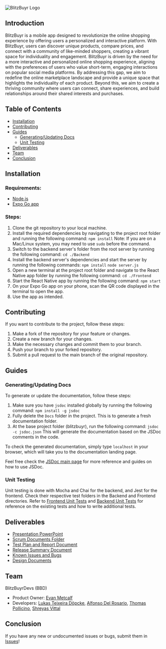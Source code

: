 ![BlitzBuyr Logo](https://i.imgur.com/EHeXa9f.png)

## Introduction

BlitzBuyr is a mobile app designed to revolutionize the online shopping experience by offering users a personalized and interactive platform. With BlitzBuyr, users can discover unique products, compare prices, and connect with a community of like-minded shoppers, creating a vibrant space for individuality and engagement. BlitzBuyr is driven by the need for a more interactive and personalized online shopping experience, aligning with the preferences of users who value short-term, engaging interactions on popular social media platforms. By addressing this gap, we aim to redefine the online marketplace landscape and provide a unique space that highlights the individuality of each product. Beyond this, we aim to create a thriving community where users can connect, share experiences, and build relationships around their shared interests and purchases.

## Table of Contents

- [Installation](#installation)
- [Contributing](#contributing)
- [Guides](#guides)
  - [Generating/Updating Docs](#generatingupdating-docs)
  - [Unit Testing](#unit-testing)
- [Deliverables](#deliverables)
- [Team](#team)
- [Conclusion](#conclusion)

## Installation

### Requirements:

- [Node.js](https://nodejs.org/en/download)
- [Expo Go app](https://expo.dev/client)

### Steps:

1. Clone the git repository to your local machine.
2. Install the required dependencies by navigating to the project root folder and running the following command:
   `npm install`
   Note: If you are on a Mac/Linux system, you may need to use `sudo` before the command.
3. Switch to the backend server's folder from the root server by running the following command:
   `cd ./Backend`
4. Install the backend server's dependencies and start the server by running the following commands:
   `npm install`
   `node server.js`
5. Open a new terminal at the project root folder and navigate to the React Native app folder by running the following command:
   `cd ./Frontend`
6. Start the React Native app by running the following command:
   `npm start`
7. On your Expo Go app on your phone, scan the QR code displayed in the terminal to open the app.
8. Use the app as intended.

## Contributing

If you want to contribute to the project, follow these steps:

1. Make a fork of the repository for your feature or changes.
2. Create a new branch for your changes.
3. Make the necessary changes and commit them to your branch.
4. Push your branch to your forked repository.
5. Submit a pull request to the main branch of the original repository.

## Guides

### Generating/Updating Docs

To generate or update the documentation, follow these steps:

1. Make sure you have `jsdoc` installed globally by running the following command:
   `npm install -g jsdoc`
2. Fully delete the `Docs` folder in the project. This is to generate a fresh documentation folder.
3. At the base project folder (blitzbuyr), run the following command:
   `jsdoc -c jsdoc.json`
   This will generate the documentation based on the JSDoc comments in the code.

To check the generated documentation, simply type `localhost` in your browser, which will take you to the documentation landing page.

Feel free check the [JSDoc main page](https://jsdoc.app) for more reference and guides on how to use JSDoc.

### Unit Testing

Unit testing is done with Mocha and Chai for the backend, and Jest for the frontend. Check their respective test folders in the Backend and Frontend directories. Refer to [Frontend Unit Tests](https://github.com/NaveFlactem/BlitzBuyr/tree/Testing-Branch/Frontend/tests) and [Backend Unit Tests](https://github.com/NaveFlactem/BlitzBuyr/tree/Testing-Branch/Backend/test) for reference on the existing tests and how to write additional tests.

## Deliverables

- [Presentation PowerPoint](https://docs.google.com/presentation/d/1Sqmb-mlpkXzaFk18pKedMxlt58aA9RclxXbM5NzQPVo/edit#slide=id.p)
- [Scrum Documents Folder](https://drive.google.com/drive/u/0/folders/1uojHzauiQEiMA0Tz0TicCllIFZs5BGL-)
- [Test Plan and Report Document](https://docs.google.com/document/d/1421OKnpSpiZaO3-3GJeWJ5KHAnAvv0nNFfs30BBLBzc/edit#heading=h.2yy5cnnmsswp)
- [Release Summary Document](https://docs.google.com/document/d/1WjgArigd5WFmqFfMzPfhd7Xs9remaX6HwLvQZ41PWoU/edit#heading=h.1tzgsuwnhc5v)
- [Known Issues and Bugs](https://docs.google.com/document/d/1WjgArigd5WFmqFfMzPfhd7Xs9remaX6HwLvQZ41PWoU/edit#heading=h.6e8vzf4atd4x)
- [Design Documents](TBD)

## Team

BlitzBuyrDevs (BBD)

- Product Owner: [Evan Metcalf](https://github.com/NaveFlactem)
- Developers: [Lukas Teixeira Döpcke](https://github.com/Iuke121), [Alfonso Del Rosario](https://github.com/addelros), [Thomas Pollicino](https://github.com/ThomasPollicino), [Shreyas Vittal](https://github.com/svittalucsc)

## Conclusion

If you have any new or undocumented issues or bugs, submit them in [Issues](https://github.com/NaveFlactem/BlitzBuyr/issues)!
